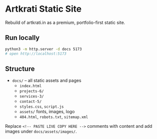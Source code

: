 # Artkrati Static Site

Rebuild of artkrati.in as a premium, portfolio-first static site.

## Run locally

```bash
python3 -m http.server -d docs 5173
# open http://localhost:5173
```

## Structure

- `docs/` – all static assets and pages
  - `index.html`
  - `projects-6/`
  - `services-3/`
  - `contact-5/`
  - `styles.css`, `script.js`
  - `assets/` fonts, images, logo
  - `404.html`, `robots.txt`, `sitemap.xml`

Replace `<!-- PASTE LIVE COPY HERE -->` comments with content and add images under `docs/assets/images/`.
